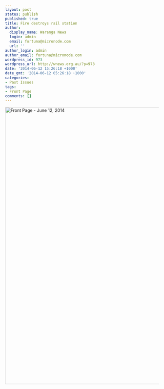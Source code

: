 ```yaml
---
layout: post
status: publish
published: true
title: Fire destroys rail station
author:
  display_name: Waranga News
  login: admin
  email: fortuna@micronode.com
  url: ''
author_login: admin
author_email: fortuna@micronode.com
wordpress_id: 973
wordpress_url: http://wnews.org.au/?p=973
date: '2014-06-12 15:26:18 +1000'
date_gmt: '2014-06-12 05:26:18 +1000'
categories:
- Past Issues
tags:
- Front Page
comments: []
---
```

<p><a href="http://wnews.org.au/wp-content/uploads/2014/06/wnews20140612P01.pdf"><img class="alignnone size-full wp-image-971" alt="Front Page - June 12, 2014" src="http://wnews.org.au/wp-content/uploads/2014/06/wnews20140612P01.jpg" width="624" height="907" /></a></p>
